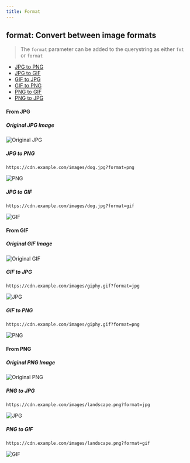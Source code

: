 ```yaml
---
title: Format
---
```

## format: Convert between image formats

> The `format` parameter can be added to the querystring as either `fmt` or `format`

* [JPG to PNG](#jpg-to-png)
* [JPG to GIF](#jpg-to-gif)
* [GIF to JPG](#gif-to-jpg)
* [GIF to PNG](#gif-to-png)
* [PNG to GIF](#png-to-gif)
* [PNG to JPG](#png-to-jpg)

#### From JPG

##### Original JPG Image

![Original JPG](/cdn/assets/dog-w600.jpeg)

##### JPG to PNG

`https://cdn.example.com/images/dog.jpg?format=png`

![PNG](/cdn/assets/dog-w600.png "Image credit: Yamon Figurs (https://unsplash.com/@yamonf16)")

##### JPG to GIF

`https://cdn.example.com/images/dog.jpg?format=gif`

![GIF](/cdn/assets/dog-w600.gif "Image credit: Yamon Figurs (https://unsplash.com/@yamonf16)")

#### From GIF

##### Original GIF Image

![Original GIF](/cdn/assets/giphy.gif)

##### GIF to JPG

`https://cdn.example.com/images/giphy.gif?format=jpg`

![JPG](/cdn/assets/giphy.jpeg)

##### GIF to PNG

`https://cdn.example.com/images/giphy.gif?format=png`

![PNG](/cdn/assets/giphy.png)

#### From PNG

##### Original PNG Image

![Original PNG](/cdn/assets/landscape.png)

##### PNG to JPG

`https://cdn.example.com/images/landscape.png?format=jpg`

![JPG](/cdn/assets/landscape.jpeg)

##### PNG to GIF

`https://cdn.example.com/images/landscape.png?format=gif`

![GIF](/cdn/assets/landscape.gif)
